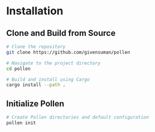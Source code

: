 # Installation

## Clone and Build from Source

```bash
# Clone the repository
git clone https://github.com/givensuman/pollen

# Navigate to the project directory
cd pollen

# Build and install using Cargo
cargo install --path .
```

## Initialize Pollen

```bash
# Create Pollen directories and default configuration
pollen init
```
